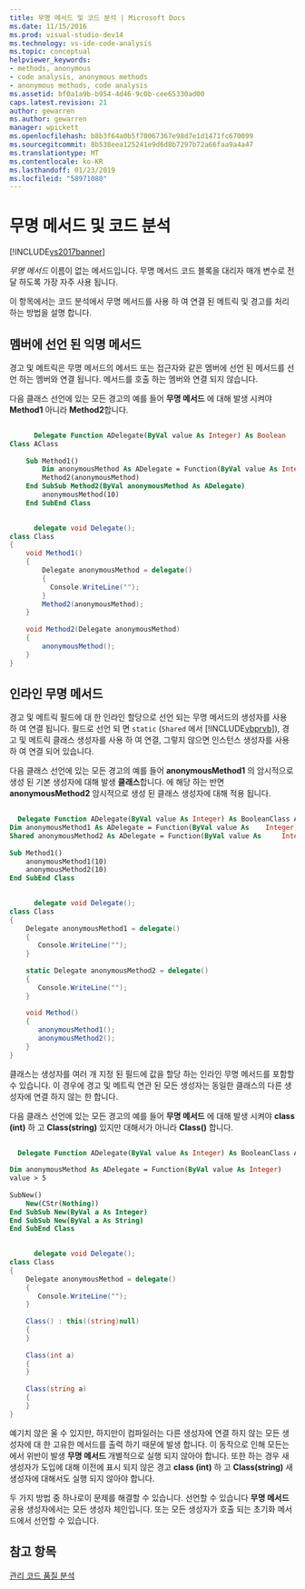 ```yaml
---
title: 무명 메서드 및 코드 분석 | Microsoft Docs
ms.date: 11/15/2016
ms.prod: visual-studio-dev14
ms.technology: vs-ide-code-analysis
ms.topic: conceptual
helpviewer_keywords:
- methods, anonymous
- code analysis, anonymous methods
- anonymous methods, code analysis
ms.assetid: bf0a1a9b-b954-4d46-9c0b-cee65330ad00
caps.latest.revision: 21
author: gewarren
ms.author: gewarren
manager: wpickett
ms.openlocfilehash: b8b3f64a0b5f70067367e98d7e1d1471fc670099
ms.sourcegitcommit: 8b538eea125241e9d6d8b7297b72a66faa9a4a47
ms.translationtype: MT
ms.contentlocale: ko-KR
ms.lasthandoff: 01/23/2019
ms.locfileid: "58971080"
---
```

# <a name="anonymous-methods-and-code-analysis"></a>무명 메서드 및 코드 분석
[!INCLUDE[vs2017banner](../includes/vs2017banner.md)]

*무명 메서드* 이름이 없는 메서드입니다. 무명 메서드 코드 블록을 대리자 매개 변수로 전달 하도록 가장 자주 사용 됩니다.  
  
 이 항목에서는 코드 분석에서 무명 메서드를 사용 하 여 연결 된 메트릭 및 경고를 처리 하는 방법을 설명 합니다.  
  
## <a name="anonymous-methods-declared-in-a-member"></a>멤버에 선언 된 익명 메서드  
 경고 및 메트릭은 무명 메서드의 메서드 또는 접근자와 같은 멤버에 선언 된 메서드를 선언 하는 멤버와 연결 됩니다. 메서드를 호출 하는 멤버와 연결 되지 않습니다.  
  
 다음 클래스 선언에 있는 모든 경고의 예를 들어 **무명 메서드** 에 대해 발생 시켜야 **Method1** 아니라 **Method2**합니다.  
  
```vb  
  
      Delegate Function ADelegate(ByVal value As Integer) As Boolean  
Class AClass  
  
    Sub Method1()  
        Dim anonymousMethod As ADelegate = Function(ByVal value As Integer) value > 5  
        Method2(anonymousMethod)  
    End SubSub Method2(ByVal anonymousMethod As ADelegate)  
        anonymousMethod(10)  
    End SubEnd Class  
```  
  
```csharp  
  
      delegate void Delegate();  
class Class  
{  
    void Method1()  
    {  
        Delegate anonymousMethod = delegate()   
        {   
          Console.WriteLine("");   
        }  
        Method2(anonymousMethod);  
    }  
  
    void Method2(Delegate anonymousMethod)  
    {  
        anonymousMethod();  
    }  
}  
```  
  
## <a name="inline-anonymous-methods"></a>인라인 무명 메서드  
 경고 및 메트릭 필드에 대 한 인라인 할당으로 선언 되는 무명 메서드의 생성자를 사용 하 여 연결 됩니다. 필드로 선언 되 면 `static` (`Shared` 에서 [!INCLUDE[vbprvb](../includes/vbprvb-md.md)]), 경고 및 메트릭 클래스 생성자를 사용 하 여 연결, 그렇지 않으면 인스턴스 생성자를 사용 하 여 연결 되어 있습니다.  
  
 다음 클래스 선언에 있는 모든 경고의 예를 들어 **anonymousMethod1** 의 암시적으로 생성 된 기본 생성자에 대해 발생 **클래스**합니다. 에 해당 하는 반면 **anonymousMethod2** 암시적으로 생성 된 클래스 생성자에 대해 적용 됩니다.  
  
```vb  
  
  Delegate Function ADelegate(ByVal value As Integer) As BooleanClass AClass  
Dim anonymousMethod1 As ADelegate = Function(ByVal value As    Integer) value > 5  
Shared anonymousMethod2 As ADelegate = Function(ByVal value As     Integer) value > 5  
  
Sub Method1()  
    anonymousMethod1(10)  
    anonymousMethod2(10)  
End SubEnd Class  
```  
  
```csharp  
  
      delegate void Delegate();  
class Class  
{  
    Delegate anonymousMethod1 = delegate()   
    {   
       Console.WriteLine("");   
    }  
  
    static Delegate anonymousMethod2 = delegate()   
    {   
       Console.WriteLine("");   
    }  
  
    void Method()  
    {  
       anonymousMethod1();  
       anonymousMethod2();  
    }  
}  
```  
  
 클래스는 생성자를 여러 개 지정 된 필드에 값을 할당 하는 인라인 무명 메서드를 포함할 수 있습니다. 이 경우에 경고 및 메트릭 연관 된 모든 생성자는 동일한 클래스의 다른 생성자에 연결 하지 않는 한 합니다.  
  
 다음 클래스 선언에 있는 모든 경고의 예를 들어 **무명 메서드** 에 대해 발생 시켜야 **class (int)** 하 고 **Class(string)** 있지만 대해서가 아니라 **Class()** 합니다.  
  
```vb  
  
  Delegate Function ADelegate(ByVal value As Integer) As BooleanClass AClass  
  
Dim anonymousMethod As ADelegate = Function(ByVal value As Integer)   
value > 5  
  
SubNew()  
    New(CStr(Nothing))  
End SubSub New(ByVal a As Integer)  
End SubSub New(ByVal a As String)  
End SubEnd Class  
```  
  
```csharp  
  
      delegate void Delegate();  
class Class  
{  
    Delegate anonymousMethod = delegate()   
    {   
       Console.WriteLine("");   
    }  
  
    Class() : this((string)null)  
    {  
    }  
  
    Class(int a)  
    {  
    }  
  
    Class(string a)  
    {  
    }  
}  
```  
  
 예기치 않은 울 수 있지만, 하지만이 컴파일러는 다른 생성자에 연결 하지 않는 모든 생성자에 대 한 고유한 메서드를 출력 하기 때문에 발생 합니다. 이 동작으로 인해 모든는에서 위반이 발생 **무명 메서드** 개별적으로 실행 되지 않아야 합니다. 또한 하는 경우 새 생성자가 도입에 대해 이전에 표시 되지 않은 경고 **class (int)** 하 고 **Class(string)** 새 생성자에 대해서도 실행 되지 않아야 합니다.  
  
 두 가지 방법 중 하나로이 문제를 해결할 수 있습니다. 선언할 수 있습니다 **무명 메서드** 공용 생성자에서는 모든 생성자 체인입니다. 또는 모든 생성자가 호출 되는 초기화 메서드에서 선언할 수 있습니다.  
  
## <a name="see-also"></a>참고 항목  
 [관리 코드 품질 분석](../code-quality/analyzing-managed-code-quality-by-using-code-analysis.md)
